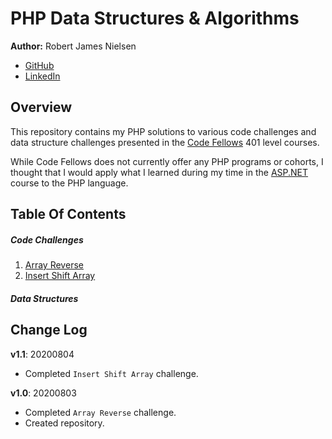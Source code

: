 # PHP Data Structures & Algorithms
**Author:** Robert James Nielsen
- [GitHub](https://github.com/robertjnielsen)
- [LinkedIn](https://linkedin.com/in/robertjnielsen)

## Overview
This repository contains my PHP solutions to various code challenges and data structure challenges presented in the [Code Fellows](https://www.codefellows.org/) 401 level courses.

While Code Fellows does not currently offer any PHP programs or cohorts, I thought that I would apply what I learned during my time in the [ASP.NET](https://www.codefellows.org/courses/code-401/advanced-software-development-in-asp-net-core/) course to the PHP language.

## Table Of Contents
##### Code Challenges
1. [Array Reverse](Challenges/ArrayReverse/array_reverse.md)
2. [Insert Shift Array](Challenges/insert_shift_array/insert_shift_array.md)

##### Data Structures

## Change Log
**v1.1**: 20200804
- Completed `Insert Shift Array` challenge.

**v1.0**: 20200803
- Completed `Array Reverse` challenge.
- Created repository.